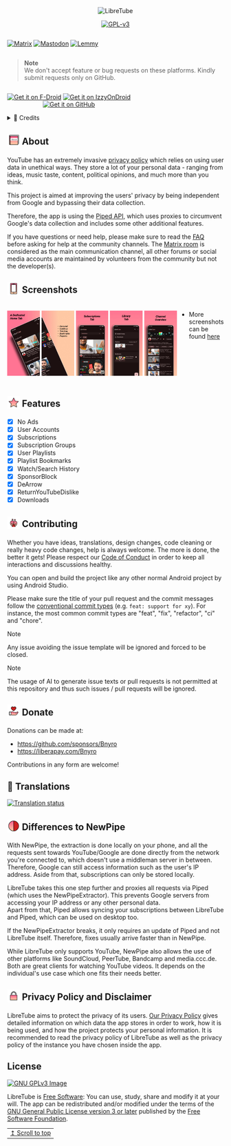 <div align="center">
  <img src="https://libre-tube.github.io/images/gh-banner.png" width="auto" height="auto" alt="LibreTube">

[![GPL-v3](https://libre-tube.github.io/assets/widgets/license-widget.svg)](https://www.gnu.org/licenses/gpl-3.0.en.html)
</div><div align="center" style="width:100%; display:flex; justify-content:space-between;">

[![Matrix](https://libre-tube.github.io/assets/widgets/mat-widget.svg)](https://matrix.to/#/#LibreTube:matrix.org)
[![Mastodon](https://libre-tube.github.io/assets/widgets/mast-widget.svg)](https://fosstodon.org/@libretube)
[![Lemmy](https://libre-tube.github.io/assets/widgets/lemmy-widget.svg)](https://feddit.rocks/c/libretube)

</div>

> **Note** <br>
> We don't accept feature or bug requests on these platforms. Kindly submit requests only on GitHub.

</div><div align="center" style="width:100%; display:flex; justify-content:space-between;">

[<img src="https://libre-tube.github.io/assets/badges/fdrload.png" alt="Get it on F-Droid" width="30%">](https://f-droid.org/en/packages/com.github.libretube/)
[<img src="https://libre-tube.github.io/assets/badges/izzyload.png" alt="Get it on IzzyOnDroid" width="30%">](https://apt.izzysoft.de/fdroid/index/apk/com.github.libretube)<br/>
[<img src="https://libre-tube.github.io/assets/badges/ghload.png" alt="Get it on GitHub" width="30%">](https://github.com/libre-tube/LibreTube/releases/latest)

</div>

<details>
  <summary>📜️ Credits</summary>

<sub>Readme Design and Banners by [XelXen](https://github.com/XelXen)</sub> <br>
<sub>Readme Screenshots by [ARBoyGo](https://github.com/ARBoyGo)</sub> <br>
<sub>Readme Emoji is from [openmoji](https://openmoji.org)</sub>

  <summary>Icons</summary>

<sub>[Default App Icon](https://github.com/libre-tube/LibreTube/blob/master/app/src/main/res/mipmap-xxxhdpi/ic_launcher_round.png) by [XelXen](https://github.com/XelXen)</sub> <br>
<sub>[Boosted Bird](https://github.com/libre-tube/LibreTube/blob/master/app/src/main/res/mipmap-xxxhdpi/ic_bird_round.png) by [Margot Albert-Heuzey](https://margotdesign.ovh)</sub>

</details>

<h2 align="left">
<sub>
<img  src="fastlane/metadata/android/en-US/images/readme/about.svg"
      height="30"
      width="30">
</sub>
About
</h2>

YouTube has an extremely invasive [privacy policy](https://support.google.com/youtube/answer/10364219) which relies on using user data in unethical ways. They store a lot of your personal data - ranging from ideas, music taste, content, political opinions, and much more than you think.

This project is aimed at improving the users' privacy by being independent from Google and bypassing their data collection.

Therefore, the app is using the [Piped API](https://github.com/TeamPiped/Piped), which uses proxies to circumvent Google's data collection and includes some other additional features.

If you have questions or need help, please make sure to read the [FAQ](https://libre-tube.github.io/#faq) before asking for help at the community channels. The [Matrix room](https://matrix.to/#/#LibreTube:matrix.org) is considered as the main communication channel, all other forums or social media accounts are maintained by volunteers from the community but not the developer(s).

<h2 align="left">
<sub>
<img  src="fastlane/metadata/android/en-US/images/readme/phone.svg"
      height="30"
      width="30">
</sub>
Screenshots
</h2>

<div style="width:100%; display:flex; justify-content:space-between;">

[<img src="fastlane/metadata/android/en-US/images/phoneScreenshots/Screenshot_1.jpg" width=19% alt="Home">](fastlane/metadata/android/en-US/images/phoneScreenshots/Screenshot_1.jpg)
[<img src="fastlane/metadata/android/en-US/images/phoneScreenshots/Screenshot_2.jpg" width=19% alt="Home">](fastlane/metadata/android/en-US/images/phoneScreenshots/Screenshot_2.jpg)
[<img src="fastlane/metadata/android/en-US/images/phoneScreenshots/Screenshot_3.jpg" width=19% alt="Subscriptions">](fastlane/metadata/android/en-US/images/phoneScreenshots/Screenshot_3.jpg)
[<img src="fastlane/metadata/android/en-US/images/phoneScreenshots/Screenshot_4.jpg" width=19% alt="Library">](fastlane/metadata/android/en-US/images/phoneScreenshots/Screenshot_4.jpg)
[<img src="fastlane/metadata/android/en-US/images/phoneScreenshots/Screenshot_9.jpg" width=19% alt="Channel Overview">](fastlane/metadata/android/en-US/images/phoneScreenshots/Screenshot_9.jpg)

* More screenshots can be found [here](https://github.com/libre-tube/LibreTube/blob/master/SCREEN_SHOT.md)

</div>

<h2 align="left">
<sub>
<img  src="fastlane/metadata/android/en-US/images/readme/feature.svg"
      height="30"
      width="30">
</sub>
Features
</h2>

- [x] No Ads
- [x] User Accounts
- [x] Subscriptions
- [x] Subscription Groups
- [x] User Playlists
- [x] Playlist Bookmarks
- [x] Watch/Search History
- [x] SponsorBlock
- [x] DeArrow
- [x] ReturnYouTubeDislike
- [x] Downloads

<h2 align="left">
<sub>
<img  src="fastlane/metadata/android/en-US/images/readme/community.svg"
      height="30"
      width="30">
</sub>
Contributing
</h2>

Whether you have ideas, translations, design changes, code cleaning or really heavy code changes, help is always welcome. The more is done, the better it gets! Please respect our [Code of Conduct](https://github.com/libre-tube/LibreTube/blob/master/CODE_OF_CONDUCT.md) in order to keep all interactions and discussions healthy.

You can open and build the project like any other normal Android project by using Android Studio.

Please make sure the title of your pull request and the commit messages follow the [conventional commit types](https://github.com/commitizen/conventional-commit-types/blob/master/index.json) (e.g. `feat: support for xy`).
For instance, the most common commit types are "feat", "fix", "refactor", "ci" and "chore".

> [!NOTE]
> Any issue avoiding the issue template will be ignored and forced to be closed.

> [!NOTE]
> The usage of AI to generate issue texts or pull requests is not permitted at this repository and thus such issues / pull requests will be ignored.

<h2 align="left">
<sub>
<img  src="fastlane/metadata/android/en-US/images/readme/donate.svg"
      height="30"
      width="30">
</sub>
Donate
</h2>

Donations can be made at:
* <https://github.com/sponsors/Bnyro>
* <https://liberapay.com/Bnyro>

Contributions in any form are welcome!

<h2 align="left">
📝 Translations
</h2>

<a href="https://hosted.weblate.org/projects/libretube/#languages">
<img src="https://hosted.weblate.org/widgets/libretube/-/287x66-grey.png" alt="Translation status" />
</a>

<h2 align="left">
<sub>
<img  src="fastlane/metadata/android/en-US/images/readme/ltvnp.svg"
      height="30"
      width="30">
</sub>
Differences to NewPipe
</h2>


With NewPipe, the extraction is done locally on your phone, and all the requests sent towards YouTube/Google are done directly from the network you're connected to, which doesn't use a middleman server in between. Therefore, Google can still access information such as the user's IP address. Aside from that, subscriptions can only be stored locally.

LibreTube takes this one step further and proxies all requests via Piped (which uses the NewPipeExtractor). This prevents Google servers from accessing your IP address or any other personal data.<br>
Apart from that, Piped allows syncing your subscriptions between LibreTube and Piped, which can be used on desktop too.

If the NewPipeExtractor breaks, it only requires an update of Piped and not LibreTube itself. Therefore, fixes usually arrive faster than in NewPipe.

While LibreTube only supports YouTube, NewPipe also allows the use of other platforms like SoundCloud, PeerTube, Bandcamp and media.ccc.de.<br>
Both are great clients for watching YouTube videos. It depends on the individual's use case which one fits their needs better.

<h2 align="left">
<sub>
<img  src="fastlane/metadata/android/en-US/images/readme/privacy.svg"
      height="30"
      width="30">
</sub>
Privacy Policy and Disclaimer
</h2>


LibreTube aims to protect the privacy of its users. [Our Privacy Policy](/PRIVACY_POLICY.md) gives detailed information on which data the app stores in order to work, how it is being used, and how the project protects your personal information. It is recommended to read the privacy policy of LibreTube as well as the privacy policy of the instance you have chosen inside the app.

## License
[![GNU GPLv3 Image](https://www.gnu.org/graphics/gplv3-127x51.png)](http://www.gnu.org/licenses/gpl-3.0.en.html)

LibreTube is [Free Software](https://en.wikipedia.org/wiki/Free_software): You can use, study, share and modify it at your will. The app can be redistributed and/or modified under the terms of the
[GNU General Public License version 3 or later](https://www.gnu.org/licenses/gpl.html) published by the 
[Free Software Foundation](https://www.fsf.org/).

<div align="right">
<table><td>
<a href="#start-of-content">↥ Scroll to top</a>
</td></table>
</div>
